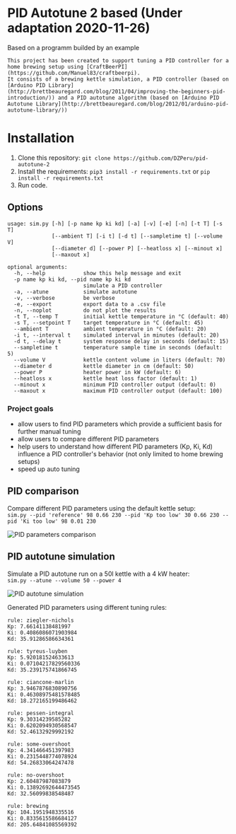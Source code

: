# PID Autotune 2 based (Under adaptation 2020-11-26)

Based on a programm builded by an example

```
This project has been created to support tuning a PID controller for a home brewing setup using [CraftBeerPI](https://github.com/Manuel83/craftbeerpi).
It consists of a brewing kettle simulation, a PID controller (based on [Arduino PID Library](http://brettbeauregard.com/blog/2011/04/improving-the-beginners-pid-introduction/)) and a PID autotune algorithm (based on [Arduino PID Autotune Library](http://brettbeauregard.com/blog/2012/01/arduino-pid-autotune-library/))
```

# Installation

1. Clone this repository:
`git clone https://github.com/DZPeru/pid-autotune-2`
2. Install the requirements:
`pip3 install -r requirements.txt` or `pip install -r requirements.txt` 
3. Run code.

<!-- 
After you have completed these steps, you should be able to run _sim.py_ as shown above. If plots are not shown, you have to configure the matplotlib backend, see [What is a backend?](http://matplotlib.org/faq/usage_faq.html#what-is-a-backend)
-->

## Options

```
usage: sim.py [-h] [-p name kp ki kd] [-a] [-v] [-e] [-n] [-t T] [-s T]
              [--ambient T] [-i t] [-d t] [--sampletime t] [--volume V]
              [--diameter d] [--power P] [--heatloss x] [--minout x]
              [--maxout x]

optional arguments:
  -h, --help            show this help message and exit
  -p name kp ki kd, --pid name kp ki kd
                        simulate a PID controller
  -a, --atune           simulate autotune
  -v, --verbose         be verbose
  -e, --export          export data to a .csv file
  -n, --noplot          do not plot the results
  -t T, --temp T        initial kettle temperature in °C (default: 40)
  -s T, --setpoint T    target temperature in °C (default: 45)
  --ambient T           ambient temperature in °C (default: 20)
  -i t, --interval t    simulated interval in minutes (default: 20)
  -d t, --delay t       system response delay in seconds (default: 15)
  --sampletime t        temperature sample time in seconds (default: 5)
  --volume V            kettle content volume in liters (default: 70)
  --diameter d          kettle diameter in cm (default: 50)
  --power P             heater power in kW (default: 6)
  --heatloss x          kettle heat loss factor (default: 1)
  --minout x            minimum PID controller output (default: 0)
  --maxout x            maximum PID controller output (default: 100)
```

### Project goals

- allow users to find PID parameters which provide a sufficient basis for further manual tuning
- allow users to compare different PID parameters
- help users to understand how different PID parameters (Kp, Ki, Kd) influence a PID controller's behavior (not only limited to home brewing setups)
- speed up auto tuning

## PID comparison

Compare different PID parameters using the default kettle setup:  
`sim.py --pid 'reference' 98 0.66 230 --pid 'Kp too low' 30 0.66 230 --pid 'Ki too low' 98 0.01 230`

![PID parameters comparison](images/pid-comparison.png)

## PID autotune simulation

Simulate a PID autotune run on a 50l kettle with a 4 kW heater:  
`sim.py --atune --volume 50 --power 4`

![PID autotune simulation](images/pid-atune.png)

Generated PID parameters using different tuning rules:

```
rule: ziegler-nichols
Kp: 7.66141138481997
Ki: 0.4086086071903984
Kd: 35.91286586634361

rule: tyreus-luyben
Kp: 5.920181524633613
Ki: 0.07104217829560336
Kd: 35.239175741866745

rule: ciancone-marlin
Kp: 3.9467876830890756
Ki: 0.46308975481578485
Kd: 18.272165199486462

rule: pessen-integral
Kp: 9.30314239585282
Ki: 0.6202094930568547
Kd: 52.46132929992192

rule: some-overshoot
Kp: 4.341466451397983
Ki: 0.2315448774078924
Kd: 54.26833064247478

rule: no-overshoot
Kp: 2.60487987083879
Ki: 0.13892692644473545
Kd: 32.56099838548487

rule: brewing
Kp: 104.1951948335516
Ki: 0.8335615586684127
Kd: 205.64841085569392
```
